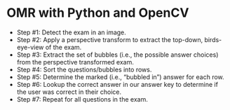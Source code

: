 # OMR with Python and OpenCV

- Step #1: Detect the exam in an image.
- Step #2: Apply a perspective transform to extract the top-down, birds-eye-view of the exam.
- Step #3: Extract the set of bubbles (i.e., the possible answer choices) from the perspective transformed exam.
- Step #4: Sort the questions/bubbles into rows.
- Step #5: Determine the marked (i.e., “bubbled in”) answer for each row.
- Step #6: Lookup the correct answer in our answer key to determine if the user was correct in their choice.
- Step #7: Repeat for all questions in the exam.